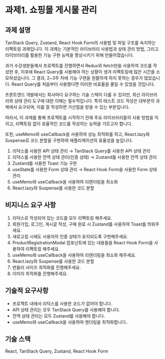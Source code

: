 # 과제1. 쇼핑몰 게시물 관리 

## 과제 설명

TanStack Query, Zustand, React Hook Form의 사용법 및 파일 구조를 숙지하는 리팩토링 과제입니다. 이 과제는 기본적인 라이브러리 사용법과 상태 관리 방법, 그리고 라이브러리를 활용한 기능 구현 능력을 향상시키기 위해 만들어졌습니다.

과거 수강생분들께서 프로젝트를 진행하면서 Redux와 fetch만을 사용하여 코드를 작성한 후, 이후에 React Query를 사용해야 하는 상황이 생겨 리팩토링에 많은 시간을 소모하셨습니다. 그 결과, 2~3주 차에 기능 구현을 원활하게 하지 못하는 경우가 많았습니다. React Query를 처음부터 사용했다면 이러한 비효율을 줄일 수 있었을 것입니다.

프론트엔드 개발에서는 회사마다 요구하는 기술 스택이 다를 수 있지만, 최신 라이브러리와 상태 관리 도구에 대한 이해는 필수적입니다. 특히 테스트 코드 작성은 대부분의 과제에서 요구되며, 이를 잘 작성하면 가산점을 받을 수 있는 부분입니다.

따라서, 이 과제를 통해 프로젝트를 시작하기 전에 주요 라이브러리들의 사용 방법을 익히고, 리팩토링 없이 효율적인 코드를 작성하는 능력을 기르고자 합니다.

또한, useMemo와 useCallback을 사용하여 성능 최적화를 하고, React.lazy와 Suspense로 코드 분할을 구현하여 애플리케이션의 효율성을 높입니다.

1. 리덕스를 사용한 API 상태 관리 → TanStack Query를 사용한 API 상태 관리
2. 리덕스를 사용한 전역 상태 관리(인증 상태) → Zustand를 사용한 전역 상태 관리
3. Zustand를 사용한 Toast 기능 구현
4. useState를 사용한 Form 상태 관리 → React Hook Form을 사용한 Form 상태 관리
5. useMemo와 useCallback을 사용하여 리렌더링을 최소화
6. React.lazy와 Suspense를 사용한 코드 분할

## 비지니스 요구 사항

1. 리덕스로 작성되어 있는 코드를 모두 리팩토링 해주세요.
2. 회원가입, 로그인, 게시글 작성, 구매 완료 시 Zustand를 사용하여 Toast를 띄워주세요.
3. 새로고침 시에도 사용자의 인증 상태가 유지되도록 구현해주세요.
4. ProductRegistrationModal 컴포넌트에 있는 내용들을 React Hook Form을 사용하여 리팩토링 해주세요.
5. useMemo와 useCallback을 사용하여 리렌더링을 최소화 해주세요.
6. React.lazy와 Suspense를 사용한 코드 분할
7. 번들러 사이즈 최적화를 진행해주세요.
8. 이미지 최적화를 진행해주세요.

## 기술적 요구사항

- 프로젝트 내에서 리덕스를 사용한 코드가 없어야 합니다.
- API 상태 관리는 모두 TanStack Query를 사용해야 합니다.
- 전역 상태 관리는 모두 Zustand를 사용해야 합니다.
- useMemo와 useCallback을 사용하여 렌더링을 최적화합니다..

## 기술 스택

React, TanStack Query, Zustand, React Hook Form
